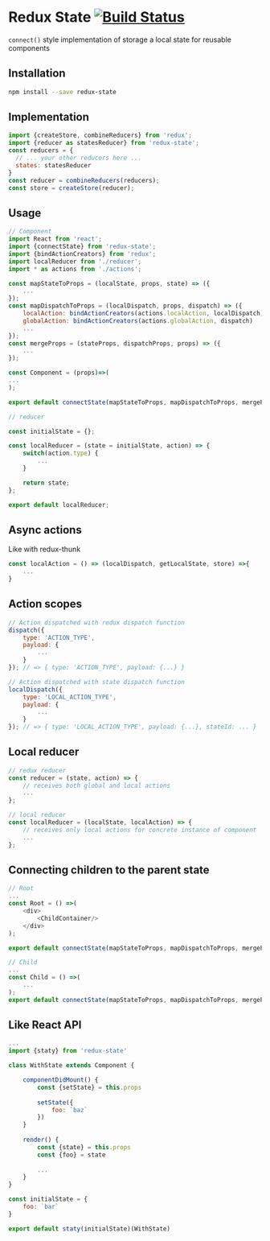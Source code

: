 # Redux State [![Build Status](https://travis-ci.org/babotech/redux-state.svg?branch=master)](https://travis-ci.org/babotech/redux-state)

`connect()` style implementation of storage a local state for reusable components

## Installation

```bash
npm install --save redux-state
```

## Implementation

```javascript
import {createStore, combineReducers} from 'redux';
import {reducer as statesReducer} from 'redux-state';
const reducers = {
  // ... your other reducers here ...
  states: statesReducer
}
const reducer = combineReducers(reducers);
const store = createStore(reducer);
```

## Usage

```javascript
// Component
import React from 'react';
import {connectState} from 'redux-state';
import {bindActionCreators} from 'redux';
import localReducer from './reducer';
import * as actions from './actions';

const mapStateToProps = (localState, props, state) => ({
    ...
});
const mapDispatchToProps = (localDispatch, props, dispatch) => ({
    localAction: bindActionCreators(actions.localAction, localDispatch),
    globalAction: bindActionCreators(actions.globalAction, dispatch)
    ...
});
const mergeProps = (stateProps, dispatchProps, props) => ({
    ...
});

const Component = (props)=>(
...
);

export default connectState(mapStateToProps, mapDispatchToProps, mergeProps, localReducer)(Component);

// reducer

const initialState = {};

const localReducer = (state = initialState, action) => {
    switch(action.type) {
        ...
    }

    return state;
};

export default localReducer;
```

## Async actions

Like with redux-thunk

```javascript
const localAction = () => (localDispatch, getLocalState, store) =>{
    ...
}
```

## Action scopes

```javascript
// Action dispatched with redux dispatch function
dispatch({
    type: 'ACTION_TYPE',
    payload: {
        ...
    }
}); // => { type: 'ACTION_TYPE', payload: {...} }

// Action dispatched with state dispatch function
localDispatch({
    type: 'LOCAL_ACTION_TYPE',
    payload: { 
        ...
    }
}); // => { type: 'LOCAL_ACTION_TYPE', payload: {...}, stateId: ... }
```

## Local reducer

```javascript
// redux reducer
const reducer = (state, action) => {
    // receives both global and local actions
    ...
};

// local reducer
const localReducer = (localState, localAction) => {
    // receives only local actions for concrete instance of component
    ...
};
```

## Connecting children to the parent state

```javascript
// Root
...
const Root = () =>(
    <div>
        <ChildContainer/>
    </div>
);

export default connectState(mapStateToProps, mapDispatchToProps, mergeProps, localReducer)(Root);

// Child
...
const Child = () =>(
    ...
);
export default connectState(mapStateToProps, mapDispatchToProps, mergeProps)(Child);
```

## Like React API

```javascript
...
import {staty} from 'redux-state'

class WithState extends Component {

    componentDidMount() {
        const {setState} = this.props
        
        setState({
            foo: `baz`
        })
    }
    
    render() {
        const {state} = this.props
        const {foo} = state
        
        ...
    }
}

const initialState = {
    foo: `bar`
}

export default staty(initialState)(WithState)

```